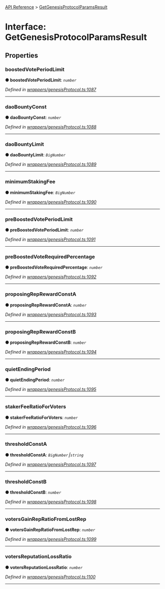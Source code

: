 [API Reference](../README.md) > [GetGenesisProtocolParamsResult](../interfaces/GetGenesisProtocolParamsResult.md)



# Interface: GetGenesisProtocolParamsResult


## Properties
<a id="boostedVotePeriodLimit"></a>

###  boostedVotePeriodLimit

**●  boostedVotePeriodLimit**:  *`number`* 

*Defined in [wrappers/genesisProtocol.ts:1087](https://github.com/daostack/arc.js/blob/f343aa24/lib/wrappers/genesisProtocol.ts#L1087)*





___

<a id="daoBountyConst"></a>

###  daoBountyConst

**●  daoBountyConst**:  *`number`* 

*Defined in [wrappers/genesisProtocol.ts:1088](https://github.com/daostack/arc.js/blob/f343aa24/lib/wrappers/genesisProtocol.ts#L1088)*





___

<a id="daoBountyLimit"></a>

###  daoBountyLimit

**●  daoBountyLimit**:  *`BigNumber`* 

*Defined in [wrappers/genesisProtocol.ts:1089](https://github.com/daostack/arc.js/blob/f343aa24/lib/wrappers/genesisProtocol.ts#L1089)*





___

<a id="minimumStakingFee"></a>

###  minimumStakingFee

**●  minimumStakingFee**:  *`BigNumber`* 

*Defined in [wrappers/genesisProtocol.ts:1090](https://github.com/daostack/arc.js/blob/f343aa24/lib/wrappers/genesisProtocol.ts#L1090)*





___

<a id="preBoostedVotePeriodLimit"></a>

###  preBoostedVotePeriodLimit

**●  preBoostedVotePeriodLimit**:  *`number`* 

*Defined in [wrappers/genesisProtocol.ts:1091](https://github.com/daostack/arc.js/blob/f343aa24/lib/wrappers/genesisProtocol.ts#L1091)*





___

<a id="preBoostedVoteRequiredPercentage"></a>

###  preBoostedVoteRequiredPercentage

**●  preBoostedVoteRequiredPercentage**:  *`number`* 

*Defined in [wrappers/genesisProtocol.ts:1092](https://github.com/daostack/arc.js/blob/f343aa24/lib/wrappers/genesisProtocol.ts#L1092)*





___

<a id="proposingRepRewardConstA"></a>

###  proposingRepRewardConstA

**●  proposingRepRewardConstA**:  *`number`* 

*Defined in [wrappers/genesisProtocol.ts:1093](https://github.com/daostack/arc.js/blob/f343aa24/lib/wrappers/genesisProtocol.ts#L1093)*





___

<a id="proposingRepRewardConstB"></a>

###  proposingRepRewardConstB

**●  proposingRepRewardConstB**:  *`number`* 

*Defined in [wrappers/genesisProtocol.ts:1094](https://github.com/daostack/arc.js/blob/f343aa24/lib/wrappers/genesisProtocol.ts#L1094)*





___

<a id="quietEndingPeriod"></a>

###  quietEndingPeriod

**●  quietEndingPeriod**:  *`number`* 

*Defined in [wrappers/genesisProtocol.ts:1095](https://github.com/daostack/arc.js/blob/f343aa24/lib/wrappers/genesisProtocol.ts#L1095)*





___

<a id="stakerFeeRatioForVoters"></a>

###  stakerFeeRatioForVoters

**●  stakerFeeRatioForVoters**:  *`number`* 

*Defined in [wrappers/genesisProtocol.ts:1096](https://github.com/daostack/arc.js/blob/f343aa24/lib/wrappers/genesisProtocol.ts#L1096)*





___

<a id="thresholdConstA"></a>

###  thresholdConstA

**●  thresholdConstA**:  *`BigNumber`⎮`string`* 

*Defined in [wrappers/genesisProtocol.ts:1097](https://github.com/daostack/arc.js/blob/f343aa24/lib/wrappers/genesisProtocol.ts#L1097)*





___

<a id="thresholdConstB"></a>

###  thresholdConstB

**●  thresholdConstB**:  *`number`* 

*Defined in [wrappers/genesisProtocol.ts:1098](https://github.com/daostack/arc.js/blob/f343aa24/lib/wrappers/genesisProtocol.ts#L1098)*





___

<a id="votersGainRepRatioFromLostRep"></a>

###  votersGainRepRatioFromLostRep

**●  votersGainRepRatioFromLostRep**:  *`number`* 

*Defined in [wrappers/genesisProtocol.ts:1099](https://github.com/daostack/arc.js/blob/f343aa24/lib/wrappers/genesisProtocol.ts#L1099)*





___

<a id="votersReputationLossRatio"></a>

###  votersReputationLossRatio

**●  votersReputationLossRatio**:  *`number`* 

*Defined in [wrappers/genesisProtocol.ts:1100](https://github.com/daostack/arc.js/blob/f343aa24/lib/wrappers/genesisProtocol.ts#L1100)*





___


